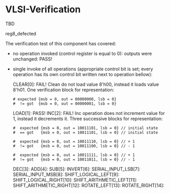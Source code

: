 # VLSI-Verification
TBD

reg8_defected

The verification test of this component has covered:
 - no operation invoked (control register is equal to 0):
    outputs were unchanged: PASS!

 - single invoke of all operations (appropriate control bit is set; every operation has its own control bit written next to operation bellow):

    CLEAR[0]: FAIL! Clean do not load value 8'h00, instead it loads value 8'h01. One verification block for representation:
    ```
    # expected {msb = 0, out = 00000000, lsb = 0}
    #  != got  {msb = 0, out = 00000001, lsb = 0}
    ```
    LOAD[1]: PASS!
    INC[2]: FAIL! Inc operation does not increment value for 1, instead it decrements it. Three successive blocks for representation:
    ```
    #  expected {msb = 0, out = 10011101, lsb = 0} // initial state
    #  == got   {msb = 0, out = 10011101, lsb = 0} // initial state
    ```
    ```
    #  expected {msb = 0, out = 10011110, lsb = 0} // + 1
    #  != got   {msb = 0, out = 10011100, lsb = 0} // - 1
    ```
    ```
    #  expected {msb = 0, out = 10011111, lsb = 0} // + 1
    #  != got   {msb = 0, out = 10011011, lsb = 0} // - 1
    ```
    DEC[3]:
    ADD[4]:
    SUB[5]:
    INVERT[6]:
    SERIAL_INPUT_LSB[7]:
    SERIAL_INPUT_MSB[8]:
    SHIFT_LOGICAL_LEFT[9]:
    SHIFT_LOGICAL_RIGHT[10]:
    SHIFT_ARITHMETIC_LEFT[11]:
    SHIFT_ARITHMETIC_RIGHT[12]:
    ROTATE_LEFT[13]:
    ROTATE_RIGHT[14]: